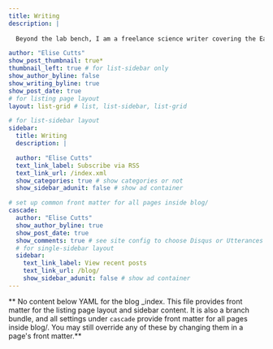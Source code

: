 ```yaml
---
title: Writing
description: |
  
  Beyond the lab bench, I am a freelance science writer covering the Earth and life sciences with a soft spot for microbes. I have written for *Eos*, *Science News*, and more.

author: "Elise Cutts"
show_post_thumbnail: true*
thumbnail_left: true # for list-sidebar only
show_author_byline: false
show_writing_byline: true
show_post_date: true
# for listing page layout
layout: list-grid # list, list-sidebar, list-grid

# for list-sidebar layout
sidebar: 
  title: Writing
  description: |

  author: "Elise Cutts"
  text_link_label: Subscribe via RSS
  text_link_url: /index.xml
  show_categories: true # show categories or not
  show_sidebar_adunit: false # show ad container

# set up common front matter for all pages inside blog/
cascade:
  author: "Elise Cutts"
  show_author_byline: true
  show_post_date: true
  show_comments: true # see site config to choose Disqus or Utterances
  # for single-sidebar layout
  sidebar:
    text_link_label: View recent posts
    text_link_url: /blog/
    show_sidebar_adunit: false # show ad container
---
```


** No content below YAML for the blog _index. This file provides front matter for the listing page layout and sidebar content. It is also a branch bundle, and all settings under `cascade` provide front matter for all pages inside blog/. You may still override any of these by changing them in a page's front matter.**
